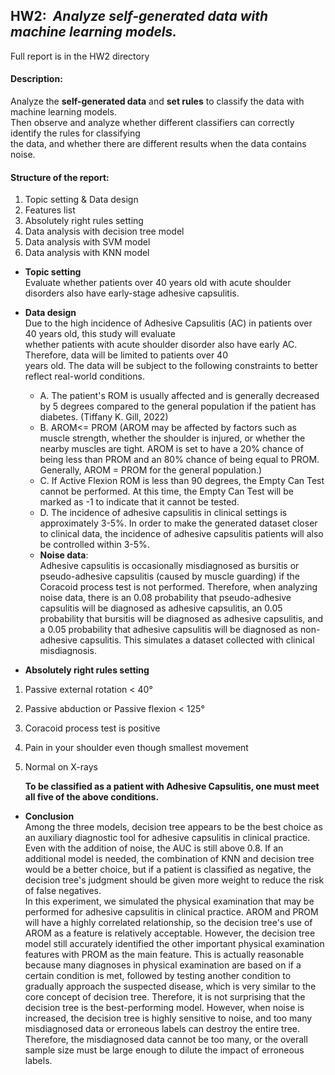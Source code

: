 ## HW2: &nbsp;*Analyze self-generated data with machine learning models.*

Full report is in the HW2 directory

#### Description:<br>
Analyze the **self-generated data** and **set rules** to classify the data with machine learning models. <br>
Then observe and analyze whether different classifiers can correctly identify the rules for classifying <br>
the data, and whether there are different results when the data contains noise.

#### Structure of the report:<br>
1. Topic setting & Data design
2. Features list
3. Absolutely right rules setting
4. Data analysis with decision tree model
5. Data analysis with SVM model
6. Data analysis with KNN model

* **Topic setting** <br>
Evaluate whether patients over 40 years old with acute shoulder disorders also have early-stage adhesive capsulitis.
* **Data design** <br>
Due to the high incidence of Adhesive Capsulitis (AC) in patients over 40 years old, this study will evaluate <br>
whether patients with acute shoulder disorder also have early AC. Therefore, data will be limited to patients over 40 <br>
years old. The data will be subject to the following constraints to better reflect real-world conditions.
  * A. The patient's ROM is usually affected and is generally decreased by 5 degrees compared to the general population if the patient has diabetes. (Tiffany K. Gill, 2022) 
  * B. AROM<= PROM (AROM may be affected by factors such as muscle strength, whether the shoulder is injured, or whether the nearby muscles are tight. AROM is set to have a 20% chance of being less than PROM and an 80% chance of being equal to PROM. Generally, AROM = PROM for the general population.) 
  * C. If Active Flexion ROM is less than 90 degrees, the Empty Can Test cannot be performed. At this time, the Empty Can Test will be marked as -1 to indicate that it cannot be tested. 
  * D. The incidence of adhesive capsulitis in clinical settings is approximately 3-5%. In order to make the generated dataset closer to clinical data, the incidence of adhesive capsulitis patients will also be controlled within 3-5%. 
  * **Noise data**: <br>
  Adhesive capsulitis is occasionally misdiagnosed as bursitis or pseudo-adhesive capsulitis (caused by muscle guarding) if the Coracoid process test is not performed. Therefore, when analyzing noise data, there is an 0.08 probability that pseudo-adhesive capsulitis will be diagnosed as adhesive capsulitis, an 0.05 probability that bursitis will be diagnosed as adhesive capsulitis, and a 0.05 probability that adhesive capsulitis will be diagnosed as non-adhesive capsulitis. This simulates a dataset collected with clinical misdiagnosis.

* **Absolutely right rules setting** <br>
1. Passive external rotation < 40°
2. Passive abduction or Passive flexion < 125°
3. Coracoid process test is positive
4. Pain in your shoulder even though smallest movement
5. Normal on X-rays

   **To be classified as a patient with Adhesive Capsulitis, one must meet all five of the above conditions.**

* **Conclusion** <br>
Among the three models, decision tree appears to be the best choice as an auxiliary diagnostic tool for adhesive capsulitis in clinical practice. Even with the addition of noise, the AUC is still above 0.8. If an additional model is needed, the combination of KNN and decision tree would be a better choice, but if a patient is classified as negative, the decision tree's judgment should be given more weight to reduce the risk of false negatives. <br>
In this experiment, we simulated the physical examination that may be performed for adhesive capsulitis in clinical practice. AROM and PROM will have a highly correlated relationship, so the decision tree's use of AROM as a feature is relatively acceptable. However, the decision tree model still accurately identified the other important physical examination features with PROM as the main feature. This is actually reasonable because many diagnoses in physical examination are based on if a certain condition is met, followed by testing another condition to gradually approach the suspected disease, which is very similar to the core concept of decision tree. Therefore, it is not surprising that the decision tree is the best-performing model. However, when noise is increased, the decision tree is highly sensitive to noise, and too many misdiagnosed data or erroneous labels can destroy the entire tree. Therefore, the misdiagnosed data cannot be too many, or the overall sample size must be large enough to dilute the impact of erroneous labels.
